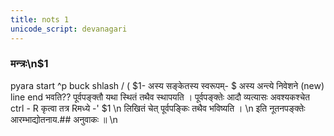 ```yaml
---
title: nots 1
unicode_script: devanagari
---
```


###    मन्त्रः\n$1
pyara start  ^p
buck shlash /
( $1- अस्य सङ्केतस्य स्वरूपम्-
$ अस्य अन्त्ये निवेशने (new) line end भवति??
पूर्वपङ्क्तौ   यथा स्थितं तथैव स्थापयति । पूर्वपङ्क्तेः आदौ व्यत्यासः अवश्यकश्चेत ctrl - R कृत्वा तत्र Rमध्ये -' $1 \n लिखितं चेत् पूर्वपङ्किः तथैव  भविष्यति । \n इति नूतनपङ्क्तेः आरम्भाद्योतनाय.##  अनुवाकः ॥ \n
